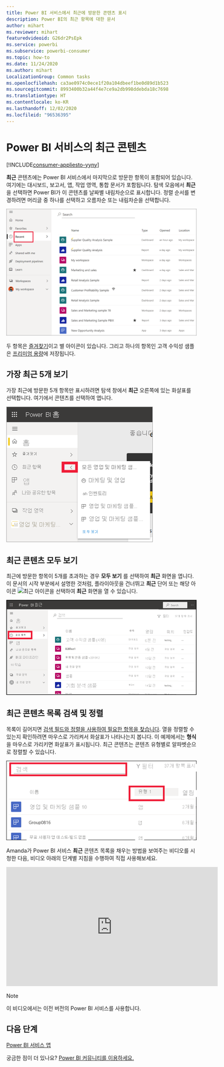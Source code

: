 ```yaml
---
title: Power BI 서비스에서 최근에 방문한 콘텐츠 표시
description: Power BI의 최근 항목에 대한 문서
author: mihart
ms.reviewer: mihart
featuredvideoid: G26dr2PsEpk
ms.service: powerbi
ms.subservice: powerbi-consumer
ms.topic: how-to
ms.date: 11/24/2020
ms.author: mihart
LocalizationGroup: Common tasks
ms.openlocfilehash: ca3ae0974c0ece1f20a104dbeef1be0d89d1b523
ms.sourcegitcommit: 8993400b32a44f4e7ce9a2db998ddebda18c7698
ms.translationtype: HT
ms.contentlocale: ko-KR
ms.lasthandoff: 12/02/2020
ms.locfileid: "96536395"
---
```

# <a name="recent-content-in-the-power-bi-service"></a>Power BI 서비스의 **최근** 콘텐츠

[!INCLUDE[consumer-appliesto-yyny](../includes/consumer-appliesto-yyny.md)]

**최근** 콘텐츠에는 Power BI 서비스에서 마지막으로 방문한 항목이 포함되어 있습니다. 여기에는 대시보드, 보고서, 앱, 작업 영역, 통합 문서가 포함됩니다. 탐색 모음에서 **최근** 을 선택하면 Power BI가 이 콘텐츠를 날짜별 내림차순으로 표시합니다.  정렬 순서를 변경하려면 머리글 중 하나를 선택하고 오름차순 또는 내림차순을 선택합니다.


![최근 콘텐츠 창](./media/end-user-recent/power-bi-recents.png)

두 항목은 [즐겨찾기](end-user-favorite.md)이고 별 아이콘이 있습니다. 그리고 하나의 항목인 고객 수익성 샘플은 [프리미엄 용량](end-user-license.md)에 저장됩니다.

## <a name="see-your-five-most-recents"></a>가장 최근 5개 보기

가장 최근에 방문한 5개 항목만 표시하려면 탐색 창에서 **최근** 오른쪽에 있는 화살표를 선택합니다.  여기에서 콘텐츠를 선택하여 엽니다. 

![최근 콘텐츠 플라이아웃](./media/end-user-recent/power-bi-recent-fly-out.png)

## <a name="see-all-of-your-recent-content"></a>최근 콘텐츠 모두 보기

최근에 방문한 항목이 5개를 초과하는 경우 **모두 보기** 를 선택하여 **최근** 화면을 엽니다. 이 문서의 시작 부분에서 설명한 것처럼, 플라이아웃을 건너뛰고 **최근** 단어 또는 해당 아이콘 ![최근 아이콘](./media/end-user-recent/power-bi-icon.png)을 선택하여 **최근** 화면을 열 수 있습니다.

![모든 최근 콘텐츠 표시](./media/end-user-recent/power-bi-admin-recent.png)


## <a name="search-and-sort-your-list-of-recent-content"></a>최근 콘텐츠 목록 검색 및 정렬

목록이 길어지면 [검색 필드와 정렬을 사용하여 필요한 항목을 찾습니다](end-user-search-sort.md). 열을 정렬할 수 있는지 확인하려면 마우스로 가리켜서 화살표가 나타나는지 봅니다. 이 예제에서는 **형식** 을 마우스로 가리키면 화살표가 표시됩니다. 최근 콘텐츠는 콘텐츠 유형별로 알파벳순으로 정렬할 수 있습니다. 

![검색 필드와 정렬 화살표를 모두 보여주는 스크린샷](./media/end-user-recent/power-bi-recent-sort-search.png)

Amanda가 Power BI 서비스 **최근** 콘텐츠 목록을 채우는 방법을 보여주는 비디오를 시청한 다음, 비디오 아래의 단계별 지침을 수행하여 직접 사용해보세요.

<iframe width="560" height="315" src="https://www.youtube.com/embed/G26dr2PsEpk" frameborder="0" allowfullscreen></iframe>

> [!NOTE]
> 이 비디오에서는 이전 버전의 Power BI 서비스를 사용합니다.

<!--
## Actions available from the **Recent** content list
The actions available to you will depend on the settings assigned by the content *designer*. Some of your options may include:
* Select the star icon to [favorite a dashboard, report, or app](end-user-favorite.md) ![star icon](./media/end-user-shared-with-me/power-bi-star-icon.png).
* Some dashboards and reports can be re-shared  ![share icon](./media/end-user-shared-with-me/power-bi-share-icon-new.png).
* [Open the report in Excel](end-user-export.md) ![export to Excel icon](./media/end-user-shared-with-me/power-bi-excel.png) 
* [View insights](end-user-insights.md) that Power BI finds in the data ![insights icon](./media/end-user-shared-with-me/power-bi-insights.png). -->





## <a name="next-steps"></a>다음 단계
[Power BI 서비스 앱](end-user-apps.md)

궁금한 점이 더 있나요? [Power BI 커뮤니티를 이용하세요.](https://community.powerbi.com/)

